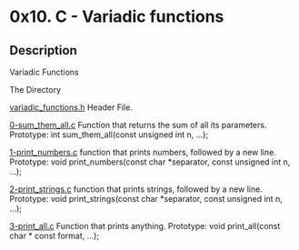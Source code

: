 # 0x10. C - Variadic functions
## Description
Variadic Functions

 The Directory



[variadic_functions.h](./variadic_functions.h) Header File.

[0-sum_them_all.c](./0-sum_them_all.c) Function that returns the sum of all its parameters. Prototype: int sum_them_all(const unsigned int n, ...);

[1-print_numbers.c](./1-print_numbers.c) function that prints numbers, followed by a new line. Prototype: void print_numbers(const char *separator, const unsigned int n, ...);

[2-print_strings.c](./2-print_strings.c) function that prints strings, followed by a new line. Prototype: void print_strings(const char *separator, const unsigned int n, ...);

[3-print_all.c](./3-print_all.c) Function that prints anything. Prototype: void print_all(const char * const format, ...);
